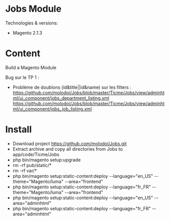 Jobs Module
========================

Technologies & versions:
- Magento 2.1.3
        
Content
========================
Build a Magento Module 

Bug sur le TP 1 :
- Problème de doublons (id&title||id&name) sur les filters :
https://github.com/molodoi/Jobs/blob/master/Ticme/Jobs/view/adminhtml/ui_component/jobs_department_listing.xml
https://github.com/molodoi/Jobs/blob/master/Ticme/Jobs/view/adminhtml/ui_component/jobs_job_listing.xml

Install
========================
- Download project https://github.com/molodoi/Jobs.git
- Extract archive and copy all directories from Jobs to app/code/Ticme/Jobs
- php bin/magento setup:upgrade
- rm -rf pub/static/* 
- rm -rf var/*
- php bin/magento setup:static-content:deploy --language="en_US" --theme="Magento/luma" --area="frontend"
- php bin/magento setup:static-content:deploy --language="fr_FR" --theme="Magento/luma" --area="frontend"
- php bin/magento setup:static-content:deploy --language="en_US" --area="adminhtml"
- php bin/magento setup:static-content:deploy --language="fr_FR" --area="adminhtml"
